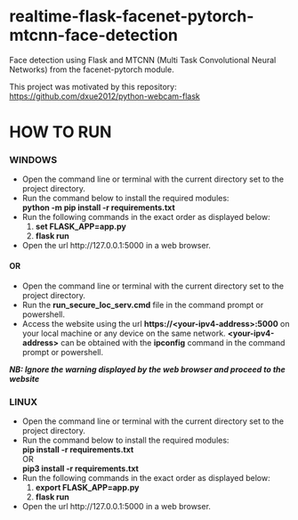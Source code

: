 # realtime-flask-facenet-pytorch-mtcnn-face-detection
Face detection using Flask and MTCNN (Multi Task Convolutional Neural Networks) from the facenet-pytorch module.

This project was motivated by this repository:<br> https://github.com/dxue2012/python-webcam-flask

# HOW TO RUN
<h3>WINDOWS</h3>
<ul>
  <li>
    Open the command line or terminal with the current directory set to the project directory.
  </li>
  <li>
    Run the command below to install the required modules:
    <br>
    <b>python -m pip install -r requirements.txt</b>
  </li>
  <li>
    Run the following commands in the exact order as displayed below:
    <br>
    <ol>
      <li>
        <b>set FLASK_APP=app.py</b>
      </li>
      <li>
        <b>flask run</b>
      </li>
    </ol>
  </li>
  <li>
    Open the url http://127.0.0.1:5000 in a web browser.
  </li>
</ul>
<h4>OR</h4>
<ul>
  <li>
    Open the command line or terminal with the current directory set to the project directory.
  </li>
  <li>
    Run the <b>run_secure_loc_serv.cmd</b> file in the command prompt or powershell.
  </li>
  <li>
    Access the website using the url <b>https://&lt;your-ipv4-address&gt;:5000</b> on your local machine or any device on the same network.
    <b>&lt;your-ipv4-address&gt;</b> can be obtained with the <b>ipconfig</b> command in the command prompt or powershell.
  </li>
</ul>
<i><b>NB: Ignore the warning displayed by the web browser and proceed to the website</b></i>
<br>

<h3>LINUX</h3>
<ul>
  <li>
    Open the command line or terminal with the current directory set to the project directory.
  </li>
  <li>
    Run the command below to install the required modules:
    <br>
    <b>pip install -r requirements.txt</b>
    <br>
    OR
    <br>
    <b>pip3 install -r requirements.txt</b>
  </li>
  <li>
    Run the following commands in the exact order as displayed below:
    <br>
    <ol>
      <li>
        <b>export FLASK_APP=app.py</b>
      </li>
      <li>
        <b>flask run</b>
      </li>
    </ol>
  </li>
  <li>
    Open the url http://127.0.0.1:5000 in a web browser.
  </li>
</ul>
